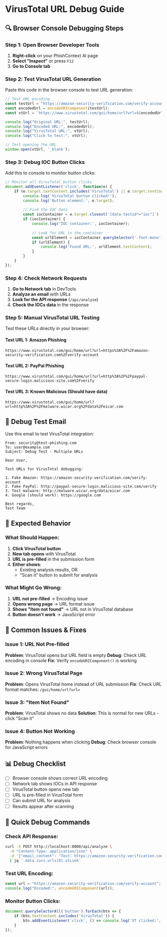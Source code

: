 # VirusTotal URL Debug Guide

## 🔍 Browser Console Debugging Steps

### Step 1: Open Browser Developer Tools
1. **Right-click** on your PhishContext AI page
2. **Select "Inspect"** or press `F12`
3. **Go to Console tab**

### Step 2: Test VirusTotal URL Generation
Paste this code in the browser console to test URL generation:

```javascript
// Test URL encoding
const testUrl = "https://amazon-security-verification.com/verify-account";
const encodedUrl = encodeURIComponent(testUrl);
const vtUrl = `https://www.virustotal.com/gui/home/url?url=${encodedUrl}`;

console.log("Original URL:", testUrl);
console.log("Encoded URL:", encodedUrl);
console.log("VirusTotal URL:", vtUrl);
console.log("Click to test:", vtUrl);

// Test opening the URL
window.open(vtUrl, '_blank');
```

### Step 3: Debug IOC Button Clicks
Add this to console to monitor button clicks:

```javascript
// Monitor all VirusTotal button clicks
document.addEventListener('click', function(e) {
    if (e.target.textContent.includes('VirusTotal') || e.target.textContent.includes('VT')) {
        console.log('VirusTotal button clicked!');
        console.log('Button element:', e.target);
        
        // Find the IOC data
        const iocContainer = e.target.closest('[data-testid*="ioc"]') || e.target.closest('.bg-white');
        if (iocContainer) {
            console.log('IOC container:', iocContainer);
            
            // Look for URL in the container
            const urlElement = iocContainer.querySelector('.font-mono');
            if (urlElement) {
                console.log('Found URL:', urlElement.textContent);
            }
        }
    }
});
```

### Step 4: Check Network Requests
1. **Go to Network tab** in DevTools
2. **Analyze an email** with URLs
3. **Look for the API response** (`/api/analyze`)
4. **Check the IOCs data** in the response

### Step 5: Manual VirusTotal URL Testing

Test these URLs directly in your browser:

#### Test URL 1: Amazon Phishing
```
https://www.virustotal.com/gui/home/url?url=https%3A%2F%2Famazon-security-verification.com%2Fverify-account
```

#### Test URL 2: PayPal Phishing  
```
https://www.virustotal.com/gui/home/url?url=http%3A%2F%2Fpaypal-secure-login.malicious-site.com%2Fverify
```

#### Test URL 3: Known Malicious (Should have data)
```
https://www.virustotal.com/gui/home/url?url=http%3A%2F%2Fmalware.wicar.org%2Fdata%2Feicar.com
```

## 🧪 Debug Test Email

Use this email to test VirusTotal integration:

```
From: security@test-phishing.com
To: user@example.com
Subject: Debug Test - Multiple URLs

Dear User,

Test URLs for VirusTotal debugging:

1. Fake Amazon: https://amazon-security-verification.com/verify-account
2. Fake PayPal: http://paypal-secure-login.malicious-site.com/verify
3. Test malware: http://malware.wicar.org/data/eicar.com
4. Google (should work): https://google.com

Best regards,
Test Team
```

## 🔧 Expected Behavior

### What Should Happen:
1. **Click VirusTotal button**
2. **New tab opens** with VirusTotal
3. **URL is pre-filled** in the submission form
4. **Either shows**:
   - Existing analysis results, OR
   - "Scan it" button to submit for analysis

### What Might Go Wrong:
1. **URL not pre-filled** → Encoding issue
2. **Opens wrong page** → URL format issue  
3. **Shows "Item not found"** → URL not in VirusTotal database
4. **Button doesn't work** → JavaScript error

## 🐛 Common Issues & Fixes

### Issue 1: URL Not Pre-filled
**Problem**: VirusTotal opens but URL field is empty
**Debug**: Check URL encoding in console
**Fix**: Verify `encodeURIComponent()` is working

### Issue 2: Wrong VirusTotal Page
**Problem**: Opens VirusTotal home instead of URL submission
**Fix**: Check URL format matches: `/gui/home/url?url=`

### Issue 3: "Item Not Found"
**Problem**: VirusTotal shows no data
**Solution**: This is normal for new URLs - click "Scan it"

### Issue 4: Button Not Working
**Problem**: Nothing happens when clicking
**Debug**: Check browser console for JavaScript errors

## 📊 Debug Checklist

- [ ] Browser console shows correct URL encoding
- [ ] Network tab shows IOCs in API response
- [ ] VirusTotal button opens new tab
- [ ] URL is pre-filled in VirusTotal form
- [ ] Can submit URL for analysis
- [ ] Results appear after scanning

## 🎯 Quick Debug Commands

### Check API Response:
```bash
curl -X POST http://localhost:8000/api/analyze \
  -H "Content-Type: application/json" \
  -d '{"email_content": "Test: https://amazon-security-verification.com/verify-account"}' \
  | jq '.data.iocs.urls[0].vtLink'
```

### Test URL Encoding:
```javascript
const url = "https://amazon-security-verification.com/verify-account";
console.log("Encoded:", encodeURIComponent(url));
```

### Monitor Button Clicks:
```javascript
document.querySelectorAll('button').forEach(btn => {
    if (btn.textContent.includes('VirusTotal')) {
        btn.addEventListener('click', () => console.log('VT clicked:', btn));
    }
});
```